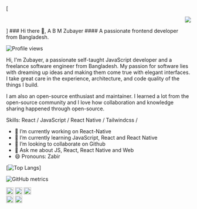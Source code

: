 [<p align="right">
  <img src="https://avatars.githubusercontent.com/u/77219792?s=400&u=3b5028f259d9c9ee19f5e3cf3c0dc4a05ba675a0&v=4">
</p>]
### Hi there 👋, A B M Zubayer
#### A passionate frontend developer from Bangladesh.

![Profile views](https://gpvc.arturio.dev/zubayer-47)  


Hi, I'm Zubayer, a passionate self-taught JavaScript developer and a freelance software engineer from Bangladesh. My passion for software lies with dreaming up ideas and making them come true with elegant interfaces. I take great care in the experience, architecture, and code quality of the things I build.

I am also an open-source enthusiast and maintainer. I learned a lot from the open-source community and I love how collaboration and knowledge sharing happened through open-source.

Skills: React / JavaScript / React Native / Tailwindcss / 

- 🔭 I’m currently working on React-Native 
- 🌱 I’m currently learning JavaScript, React and React Native 
- 👯 I’m looking to collaborate on Github 
- 💬 Ask me about JS, React, React Native and Web 
- 😄 Pronouns: Zabir 

[![Top Langs](https://github-readme-stats.vercel.app/api/top-langs/?username=zubayer-47&layout=compact)]

![GitHub metrics](https://metrics.lecoq.io/zubayer-47)

[<img src='https://cdn.jsdelivr.net/npm/simple-icons@3.0.1/icons/github.svg' alt='github' height='20'>](https://github.com/zubayer-47) 
  [<img src='https://cdn.jsdelivr.net/npm/simple-icons@3.0.1/icons/facebook.svg' alt='facebook' height='20'>](https://www.facebook.com/zubayer.dev) 
    [<img src='https://cdn.jsdelivr.net/npm/simple-icons@3.0.1/icons/instagram.svg' alt='instagram' height='20'>](https://www.instagram.com/dev_zubayer/)  
[<img src='https://cdn.jsdelivr.net/npm/simple-icons@3.0.1/icons/twitter.svg' alt='twitter' height='20'>](https://twitter.com/zubayerDev)  [<img src='https://cdn.jsdelivr.net/npm/simple-icons@3.0.1/icons/icloud.svg' alt='website' height='20'>](https://zubayer-dev.netlify.app/)  
